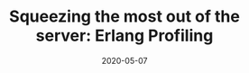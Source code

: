 ---
layout: post
date: 2020-05-07
title: "Squeezing the most out of the server: Erlang Profiling"
external: "https://tech.nextroll.com/blog/dev/2020/04/07/erlang-profiling.html"
lang: en
image: https://tech.nextroll.com/images/post_images/erlang_joe.jpg
tags: [software, programación]
---